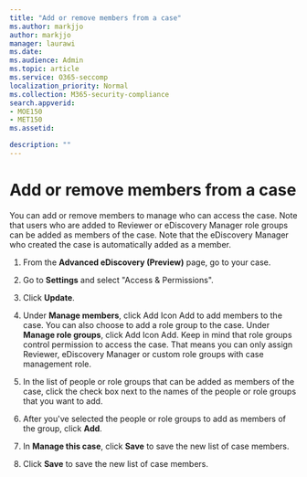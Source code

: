 ```yaml
---
title: "Add or remove members from a case"
ms.author: markjjo
author: markjjo
manager: laurawi
ms.date: 
ms.audience: Admin
ms.topic: article
ms.service: O365-seccomp
localization_priority: Normal
ms.collection: M365-security-compliance
search.appverid: 
- MOE150
- MET150
ms.assetid: 

description: ""
---
```

# Add or remove members from a case

You can add or remove members to manage who can access the case. Note that users who are added to Reviewer or eDiscovery Manager role groups can be added as members of the case. Note that the eDiscovery Manager who created the case is automatically added as a member.

1. From the **Advanced eDiscovery (Preview)** page, go to your case.

2. Go to **Settings** and select "Access & Permissions".
 
3. Click **Update**.
 
4. Under **Manage members**, click Add Icon Add to add members to the case. You can also choose to add a role group to the case. Under **Manage role groups**, click Add Icon Add. 
    Keep in mind that role groups control permission to access the case. That means you can only assign Reviewer, eDiscovery Manager or custom role groups with case management role.
 
5. In the list of people or role groups that can be added as members of the case, click the check box next to the names of the people or role groups that you want to add.

6. After you've selected the people or role groups to add as members of the group, click **Add**.

7. In **Manage this case**, click **Save** to save the new list of case members.

8. Click **Save** to save the new list of case members.
